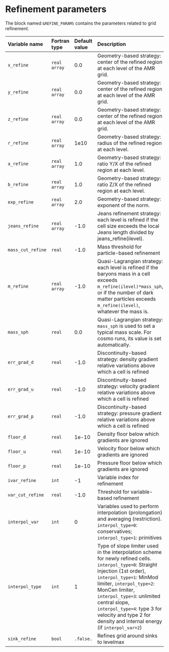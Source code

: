 

# Refinement parameters #

The block named `&REFINE_PARAMS` contains the parameters related to grid refinement.

| Variable name | Fortran type | Default value  | Description               |
|:------------------- |:-------|:----- |:------------------------- |
| `x_refine`          | `real array` | 0.0   | Geometry-based strategy: center of the refined region at each level of the AMR grid.
| `y_refine`          | `real array` | 0.0   | Geometry-based strategy: center of the refined region at each level of the AMR grid.
| `z_refine`          | `real array` | 0.0   | Geometry-based strategy: center of the refined region at each level of the AMR grid.
| `r_refine`          | `real array` | 1e10   | Geometry-based strategy: radius of the refined region at each level.
| `a_refine`          | `real array` | 1.0   | Geometry-based strategy: ratio Y/X of the refined region at each level.
| `b_refine`          | `real array` | 1.0   | Geometry-based strategy: ratio Z/X of the refined region at each level.
| `exp_refine`        | `real array` | 2.0   | Geometry-based strategy: exponent of the norm.
| `jeans_refine`      | `real array` | -1.0   | Jeans refinement strategy: each level is refined if the cell size exceeds the local Jeans length divided by jeans_refine(ilevel).
| `mass_cut_refine`   | `real` | -1.0   | Mass threshold for particle-based refinement
| `m_refine`          | `real array` | -1.0   | Quasi-Lagrangian strategy: each level is refined if the baryons mass in a cell exceeds `m_refine(ilevel)*mass_sph`, or if the number of dark matter particles exceeds `m_refine(ilevel)`, whatever the mass is.
| `mass_sph`          | `real` | 0.0   | Quasi-Lagrangian strategy: `mass_sph` is used to set a typical mass scale. For cosmo runs, its value is set automatically.
| `err_grad_d`        | `real` | -1.0  | Discontinuity-based strategy: density gradient relative variations above which a cell is refined
| `err_grad_u`        | `real` | -1.0  | Discontinuity-based strategy: velocity gradient relative variations above which a cell is refined
| `err_grad_p`        | `real` | -1.0  | Discontinuity-based strategy: pressure gradient relative variations above which a cell is refined
| `floor_d`           | `real` | 1e-10 | Density floor below which gradients are ignored
| `floor_u`           | `real` | 1e-10 | Velocity floor below which gradients are ignored
| `floor_p`           | `real` | 1e-10 | Pressure floor below which gradients are ignored
| `ivar_refine`       | `int`  | -1    | Variable index for refinement
| `var_cut_refine`    | `real` | -1.0  | Threshold for variable-based refinement
| `interpol_var`      | `int`  | 0     | Variables used to perform interpolation (prolongation) and averaging (restriction). `interpol_type=0`: conservatives; `interpol_type=1`: primitives
| `interpol_type`     | `int`  | 1     | Type of slope limiter used in the interpolation scheme for newly refined cells. `interpol_type=0`: Straight injection (1st order), `interpol_type=1`: MinMod limiter, `interpol_type=2`: MonCen limiter, `interpol_type=3`: unlimited central slope, `interpol_type=4`: type 3 for velocity and type 2 for density and internal energy (if `interpol_var=2`)
| `sink_refine`       | `bool` | `.false.` | Refines grid around sinks to levelmax
